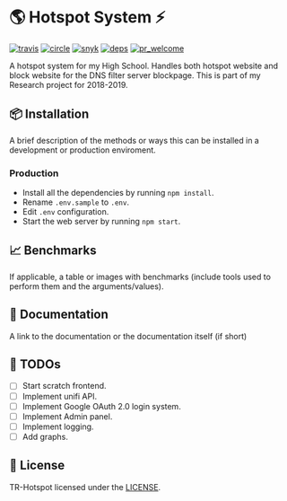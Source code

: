 # 🌎 Hotspot System ⚡
[![travis][travis]][travis-url] <!-- travis-ci.com -->
[![circle][circle]][circle-url] <!-- circleci.com -->
[![snyk][snyk]][snyk-url] <!-- snyk.io -->
[![deps][deps]][deps-url] <!-- https://david-dm.org -->
[![pr_welcome][pr_welcome]][pr_welcome-url] <!-- /pulls -->

A hotspot system for my High School. Handles both hotspot website and block website for the DNS filter server blockpage. This is part of my Research project for 2018-2019.

## 📦 Installation
A brief description of the methods or ways this can be installed in a development or production enviroment.

### Production
* Install all the dependencies by running `npm install`.
* Rename `.env.sample` to `.env`.
* Edit `.env` configuration.
* Start the web server by running `npm start`.

## 📈 Benchmarks
If applicable, a table or images with benchmarks (include tools used to perform them and the arguments/values).

## 📁 Documentation
A link to the documentation or the documentation itself (if short)

## 📃 TODOs
* [ ] Start scratch frontend.
* [ ] Implement unifi API.
* [ ] Implement Google OAuth 2.0 login system.
* [ ] Implement Admin panel.
* [ ] Implement logging.
* [ ] Add graphs.

## 📖 License
TR-Hotspot licensed under the [LICENSE](LICENSE).

<!-- Travis-ci.com -->
[travis]: https://img.shields.io/travis/com/sergivb01/tr-hotspot.svg
[travis-url]: https://travis-ci.com/sergivb01/tr-hotspot

<!-- Circleci.com -->
[circle]: https://circleci.com/gh/sergivb01/tr-hotspot.svg?style=svg
[circle-url]: https://circleci.com/gh/sergivb01/tr-hotspot

<!-- Snyk -->
[snyk]: https://snyk.io/test/github/sergivb01/tr-hotspot/badge.svg?targetFile=package.json
[snyk-url]: https://snyk.io/test/github/sergivb01/tr-hotspot?targetFile=package.json

<!-- Dependencies -->
[deps]: https://david-dm.org/sergivb01/tr-hotspot/dev-status.svg
[deps-url]: https://david-dm.org/sergivb01/tr-hotspot

<!-- PR Welcome -->
[pr_welcome]: https://img.shields.io/badge/PRs-welcome-brightgreen.svg
[pr_welcome-url]: https://github.com/sergivb01/tr-hotspot/pulls
